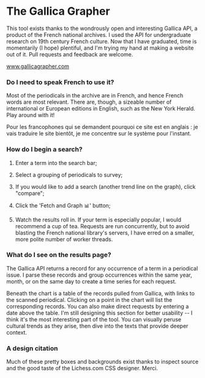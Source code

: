 # The Gallica Grapher

This tool exists thanks to the wondrously open and interesting Gallica API,
a product of the French national archives. I used the API for undergraduate research on
19th century French culture. Now that I have
graduated, time is momentarily (I hope) plentiful, and I'm trying my hand at making a website out of it. Pull requests and feedback are welcome. 

www.gallicagrapher.com

### Do I need to speak French to use it?

Most of the periodicals in the archive are in French, and hence French words are most relevant. There are, though, a sizeable number of international or 
European editions in English, such as the New York Herald. Play around with it!  

Pour les francophones qui se demandent pourquoi ce site est en anglais : je vais traduire le site bientôt, je me concentre sur le système pour l'instant.


### How do I begin a search?  

1. Enter a term into the search bar;  


2. Select a grouping of periodicals to survey;
3. If you would like to add a search (another trend line on the graph), click "compare";
3. Click the 'Fetch and Graph 📊' button;
4. Watch the results roll in. If your term is especially popular, I would recommend a cup of tea. Requests are run concurrently, but to avoid 
blasting the French national library's servers, I have erred on a smaller, more polite number of worker threads.

### What do I see on the results page?

The Gallica API returns a record for any occurrence of a term in a periodical issue. I parse these records
and group occurrences within the same year, month, or on the same day to create a time series for each request.  

Beneath the chart is a table of the records pulled from Gallica, with links to the scanned periodical. Clicking on
a point in the chart will list the corresponding records. You can also make direct requests by entering
a date above the table. I'm still designing this section for better usability -- I think it's the most
interesting part of the tool. You can visually peruse cultural trends as they arise, then dive into the texts that 
provide deeper context.

### A design citation

Much of these pretty boxes and backgrounds exist thanks to inspect source and the good taste of the Lichess.com CSS designer. Merci.
